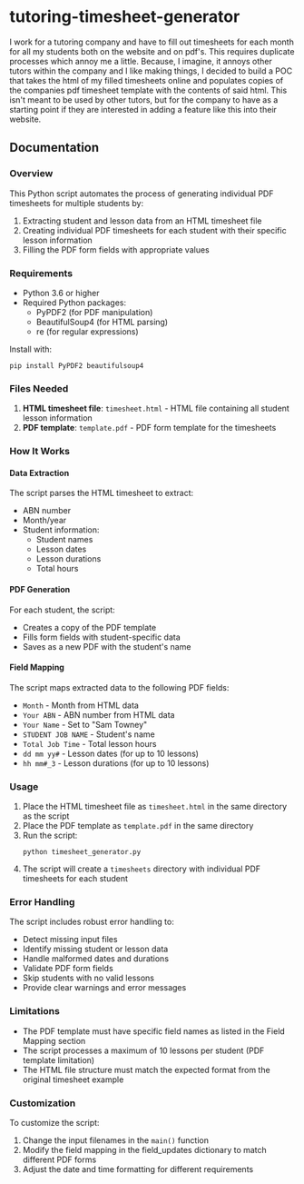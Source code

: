# tutoring-timesheet-generator

I work for a tutoring company and have to fill out timesheets for each month for all my students both on the website and on pdf's. This requires duplicate processes which annoy me a little. Because, I imagine, it annoys other tutors within the company and I like making things, I decided to build a POC that takes the html of my filled timesheets online and populates copies of the companies pdf timesheet template with the contents of said html. This isn't meant to be used by other tutors, but for the company to have as a starting point if they are interested in adding a feature like this into their website.

## Documentation

### Overview

This Python script automates the process of generating individual PDF timesheets for multiple students by:
1. Extracting student and lesson data from an HTML timesheet file
2. Creating individual PDF timesheets for each student with their specific lesson information
3. Filling the PDF form fields with appropriate values

### Requirements

- Python 3.6 or higher
- Required Python packages:
  - PyPDF2 (for PDF manipulation)
  - BeautifulSoup4 (for HTML parsing)
  - re (for regular expressions)

Install with:
```
pip install PyPDF2 beautifulsoup4
```

### Files Needed

1. **HTML timesheet file**: `timesheet.html` - HTML file containing all student lesson information
2. **PDF template**: `template.pdf` - PDF form template for the timesheets

### How It Works

#### Data Extraction
The script parses the HTML timesheet to extract:
- ABN number
- Month/year
- Student information:
  - Student names
  - Lesson dates
  - Lesson durations
  - Total hours

#### PDF Generation
For each student, the script:
- Creates a copy of the PDF template
- Fills form fields with student-specific data
- Saves as a new PDF with the student's name

#### Field Mapping
The script maps extracted data to the following PDF fields:
- `Month` - Month from HTML data
- `Your ABN` - ABN number from HTML data
- `Your Name` - Set to "Sam Towney"
- `STUDENT JOB NAME` - Student's name
- `Total Job Time` - Total lesson hours
- `dd mm yy#` - Lesson dates (for up to 10 lessons)
- `hh mm#_3` - Lesson durations (for up to 10 lessons)

### Usage

1. Place the HTML timesheet file as `timesheet.html` in the same directory as the script
2. Place the PDF template as `template.pdf` in the same directory
3. Run the script:
   ```
   python timesheet_generator.py
   ```
4. The script will create a `timesheets` directory with individual PDF timesheets for each student

### Error Handling

The script includes robust error handling to:
- Detect missing input files
- Identify missing student or lesson data
- Handle malformed dates and durations
- Validate PDF form fields
- Skip students with no valid lessons
- Provide clear warnings and error messages

### Limitations

- The PDF template must have specific field names as listed in the Field Mapping section
- The script processes a maximum of 10 lessons per student (PDF template limitation)
- The HTML file structure must match the expected format from the original timesheet example

### Customization

To customize the script:
1. Change the input filenames in the `main()` function
2. Modify the field mapping in the field_updates dictionary to match different PDF forms
3. Adjust the date and time formatting for different requirements
